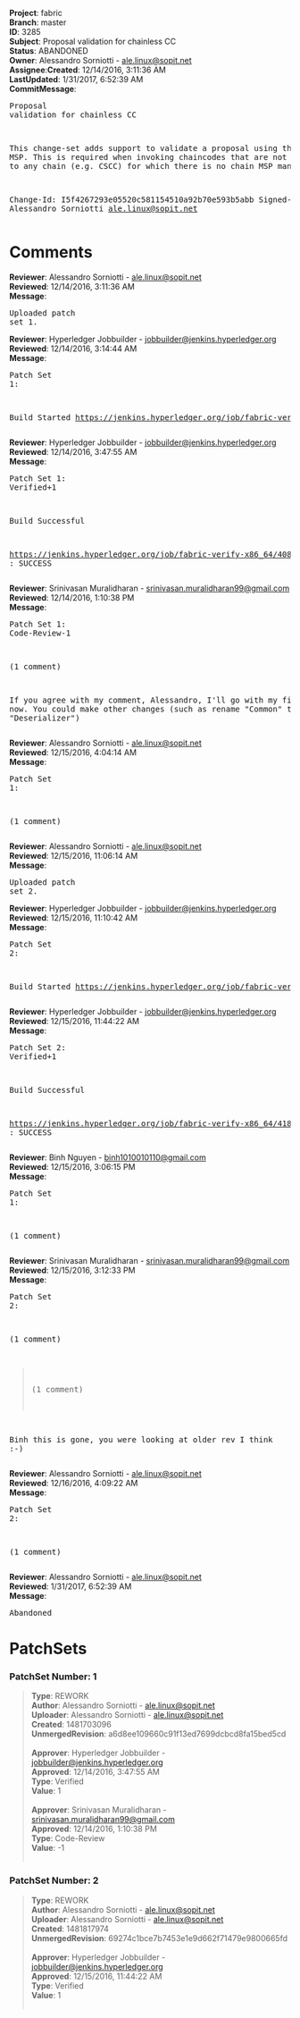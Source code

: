<strong>Project</strong>: fabric</br><strong>Branch</strong>: master<br><strong>ID</strong>: 3285<br><strong>Subject</strong>: Proposal validation for chainless CC<br><strong>Status</strong>: ABANDONED<br><strong>Owner</strong>: Alessandro Sorniotti - ale.linux@sopit.net<br><strong>Assignee</strong>:<strong>Created</strong>: 12/14/2016, 3:11:36 AM<br><strong>LastUpdated</strong>: 1/31/2017, 6:52:39 AM<br><strong>CommitMessage</strong>:<br><pre>Proposal validation for chainless CC

This change-set adds support to validate a proposal using the local MSP.
This is required when invoking chaincodes that are not associated to any
chain (e.g. CSCC) for which there is no chain MSP manager.

Change-Id: I5f4267293e05520c581154510a92b70e593b5abb
Signed-off-by: Alessandro Sorniotti <ale.linux@sopit.net>
</pre><h1>Comments</h1><strong>Reviewer</strong>: Alessandro Sorniotti - ale.linux@sopit.net<br><strong>Reviewed</strong>: 12/14/2016, 3:11:36 AM<br><strong>Message</strong>: <pre>Uploaded patch set 1.</pre><strong>Reviewer</strong>: Hyperledger Jobbuilder - jobbuilder@jenkins.hyperledger.org<br><strong>Reviewed</strong>: 12/14/2016, 3:14:44 AM<br><strong>Message</strong>: <pre>Patch Set 1:

Build Started https://jenkins.hyperledger.org/job/fabric-verify-x86_64/4084/</pre><strong>Reviewer</strong>: Hyperledger Jobbuilder - jobbuilder@jenkins.hyperledger.org<br><strong>Reviewed</strong>: 12/14/2016, 3:47:55 AM<br><strong>Message</strong>: <pre>Patch Set 1: Verified+1

Build Successful 

https://jenkins.hyperledger.org/job/fabric-verify-x86_64/4084/ : SUCCESS</pre><strong>Reviewer</strong>: Srinivasan Muralidharan - srinivasan.muralidharan99@gmail.com<br><strong>Reviewed</strong>: 12/14/2016, 1:10:38 PM<br><strong>Message</strong>: <pre>Patch Set 1: Code-Review-1

(1 comment)

If you agree with my comment, Alessandro, I'll go with my fix for now. You could make other changes (such as rename "Common" to "Deserializer")</pre><strong>Reviewer</strong>: Alessandro Sorniotti - ale.linux@sopit.net<br><strong>Reviewed</strong>: 12/15/2016, 4:04:14 AM<br><strong>Message</strong>: <pre>Patch Set 1:

(1 comment)</pre><strong>Reviewer</strong>: Alessandro Sorniotti - ale.linux@sopit.net<br><strong>Reviewed</strong>: 12/15/2016, 11:06:14 AM<br><strong>Message</strong>: <pre>Uploaded patch set 2.</pre><strong>Reviewer</strong>: Hyperledger Jobbuilder - jobbuilder@jenkins.hyperledger.org<br><strong>Reviewed</strong>: 12/15/2016, 11:10:42 AM<br><strong>Message</strong>: <pre>Patch Set 2:

Build Started https://jenkins.hyperledger.org/job/fabric-verify-x86_64/4185/</pre><strong>Reviewer</strong>: Hyperledger Jobbuilder - jobbuilder@jenkins.hyperledger.org<br><strong>Reviewed</strong>: 12/15/2016, 11:44:22 AM<br><strong>Message</strong>: <pre>Patch Set 2: Verified+1

Build Successful 

https://jenkins.hyperledger.org/job/fabric-verify-x86_64/4185/ : SUCCESS</pre><strong>Reviewer</strong>: Binh Nguyen - binh1010010110@gmail.com<br><strong>Reviewed</strong>: 12/15/2016, 3:06:15 PM<br><strong>Message</strong>: <pre>Patch Set 1:

(1 comment)</pre><strong>Reviewer</strong>: Srinivasan Muralidharan - srinivasan.muralidharan99@gmail.com<br><strong>Reviewed</strong>: 12/15/2016, 3:12:33 PM<br><strong>Message</strong>: <pre>Patch Set 2:

(1 comment)

> (1 comment)

Binh this is gone, you were looking at older rev I think :-)</pre><strong>Reviewer</strong>: Alessandro Sorniotti - ale.linux@sopit.net<br><strong>Reviewed</strong>: 12/16/2016, 4:09:22 AM<br><strong>Message</strong>: <pre>Patch Set 2:

(1 comment)</pre><strong>Reviewer</strong>: Alessandro Sorniotti - ale.linux@sopit.net<br><strong>Reviewed</strong>: 1/31/2017, 6:52:39 AM<br><strong>Message</strong>: <pre>Abandoned</pre><h1>PatchSets</h1><h3>PatchSet Number: 1</h3><blockquote><strong>Type</strong>: REWORK<br><strong>Author</strong>: Alessandro Sorniotti - ale.linux@sopit.net<br><strong>Uploader</strong>: Alessandro Sorniotti - ale.linux@sopit.net<br><strong>Created</strong>: 1481703096<br><strong>UnmergedRevision</strong>: a6d8ee109660c91f13ed7699dcbcd8fa15bed5cd<br><br><strong>Approver</strong>: Hyperledger Jobbuilder - jobbuilder@jenkins.hyperledger.org<br><strong>Approved</strong>: 12/14/2016, 3:47:55 AM<br><strong>Type</strong>: Verified<br><strong>Value</strong>: 1<br><br><strong>Approver</strong>: Srinivasan Muralidharan - srinivasan.muralidharan99@gmail.com<br><strong>Approved</strong>: 12/14/2016, 1:10:38 PM<br><strong>Type</strong>: Code-Review<br><strong>Value</strong>: -1<br><br></blockquote><h3>PatchSet Number: 2</h3><blockquote><strong>Type</strong>: REWORK<br><strong>Author</strong>: Alessandro Sorniotti - ale.linux@sopit.net<br><strong>Uploader</strong>: Alessandro Sorniotti - ale.linux@sopit.net<br><strong>Created</strong>: 1481817974<br><strong>UnmergedRevision</strong>: 69274c1bce7b7453e1e9d662f71479e9800665fd<br><br><strong>Approver</strong>: Hyperledger Jobbuilder - jobbuilder@jenkins.hyperledger.org<br><strong>Approved</strong>: 12/15/2016, 11:44:22 AM<br><strong>Type</strong>: Verified<br><strong>Value</strong>: 1<br><br></blockquote>